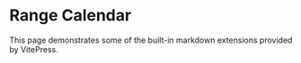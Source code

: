 # Range Calendar

This page demonstrates some of the built-in markdown extensions provided by VitePress.